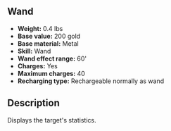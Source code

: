 ## Wand
- **Weight:** 0.4 lbs
- **Base value:** 200 gold
- **Base material:** Metal
- **Skill:** Wand
- **Wand effect range:** 60'
- **Charges:** Yes
- **Maximum charges:** 40
- **Recharging type:** Rechargeable normally as wand

## Description

Displays the target's statistics.
